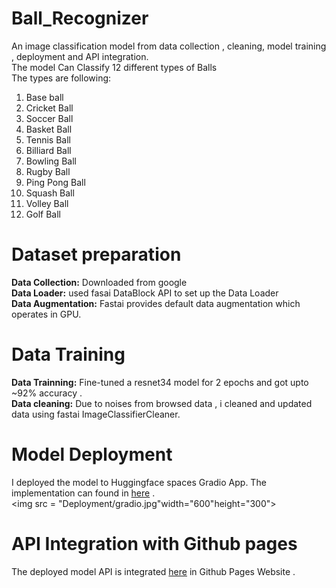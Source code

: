 # Ball_Recognizer

An image classification model from data collection , cleaning, model training , deployment and API integration. <br/> 
The model Can Classify 12 different types of Balls <br/>
The types are following: <br/>
1. Base ball
2. Cricket Ball
3. Soccer Ball
4. Basket Ball
5. Tennis Ball
6. Billiard Ball
7. Bowling Ball
8. Rugby Ball
9. Ping Pong Ball
10. Squash Ball
11. Volley Ball
12. Golf Ball
# Dataset preparation
**Data Collection:** Downloaded from google<br/>
**Data Loader:** used fasai DataBlock API to set up the Data Loader<br/>
**Data Augmentation:** Fastai provides default data augmentation which operates in GPU. <br/>

# Data Training 
**Data Trainning:** Fine-tuned a resnet34 model for 2 epochs and got upto ~92% accuracy .<br/>
**Data cleaning:** Due to noises from browsed data , i cleaned and updated data using fastai ImageClassifierCleaner. 
# Model Deployment
I deployed the model to Huggingface spaces Gradio App. The implementation can found in [here](https://huggingface.co/spaces/Prime227/Ball_Category) .<br/>
<img src = "Deployment/gradio.jpg"width="600"height="300">

# API Integration with Github pages
The deployed model API is integrated [here](https://gkayan.github.io/Ball_Recognizer/) in Github Pages Website .
